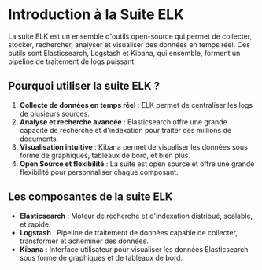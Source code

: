 # Introduction à la Suite ELK

La suite ELK est un ensemble d'outils open-source qui permet de collecter, stocker, rechercher, analyser et visualiser des données en temps réel. Ces outils sont Elasticsearch, Logstash et Kibana, qui ensemble, forment un pipeline de traitement de logs puissant.

## Pourquoi utiliser la suite ELK ?

1. **Collecte de données en temps réel** : ELK permet de centraliser les logs de plusieurs sources.
2. **Analyse et recherche avancée** : Elasticsearch offre une grande capacité de recherche et d'indexation pour traiter des millions de documents.
3. **Visualisation intuitive** : Kibana permet de visualiser les données sous forme de graphiques, tableaux de bord, et bien plus.
4. **Open Source et flexibilité** : La suite est open source et offre une grande flexibilité pour personnaliser chaque composant.

## Les composantes de la suite ELK

- **Elasticsearch** : Moteur de recherche et d'indexation distribué, scalable, et rapide.
- **Logstash** : Pipeline de traitement de données capable de collecter, transformer et acheminer des données.
- **Kibana** : Interface utilisateur pour visualiser les données Elasticsearch sous forme de graphiques et de tableaux de bord.
